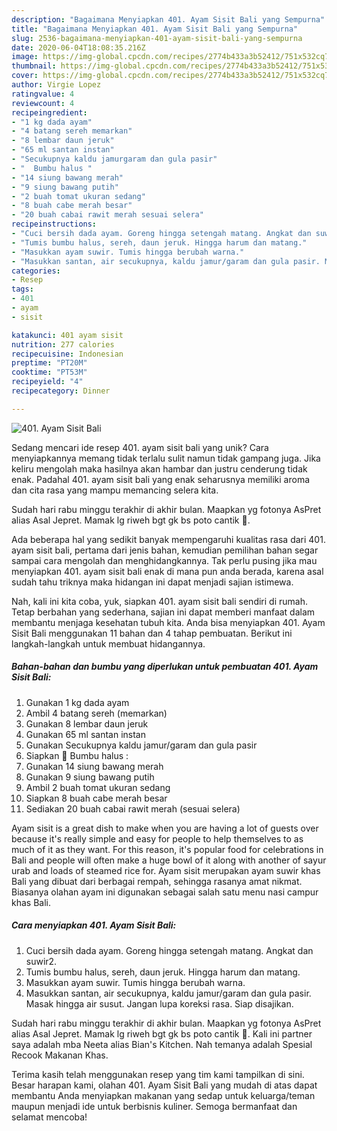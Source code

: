 ```yaml
---
description: "Bagaimana Menyiapkan 401. Ayam Sisit Bali yang Sempurna"
title: "Bagaimana Menyiapkan 401. Ayam Sisit Bali yang Sempurna"
slug: 2536-bagaimana-menyiapkan-401-ayam-sisit-bali-yang-sempurna
date: 2020-06-04T18:08:35.216Z
image: https://img-global.cpcdn.com/recipes/2774b433a3b52412/751x532cq70/401-ayam-sisit-bali-foto-resep-utama.jpg
thumbnail: https://img-global.cpcdn.com/recipes/2774b433a3b52412/751x532cq70/401-ayam-sisit-bali-foto-resep-utama.jpg
cover: https://img-global.cpcdn.com/recipes/2774b433a3b52412/751x532cq70/401-ayam-sisit-bali-foto-resep-utama.jpg
author: Virgie Lopez
ratingvalue: 4
reviewcount: 4
recipeingredient:
- "1 kg dada ayam"
- "4 batang sereh memarkan"
- "8 lembar daun jeruk"
- "65 ml santan instan"
- "Secukupnya kaldu jamurgaram dan gula pasir"
- "  Bumbu halus "
- "14 siung bawang merah"
- "9 siung bawang putih"
- "2 buah tomat ukuran sedang"
- "8 buah cabe merah besar"
- "20 buah cabai rawit merah sesuai selera"
recipeinstructions:
- "Cuci bersih dada ayam. Goreng hingga setengah matang. Angkat dan suwir2."
- "Tumis bumbu halus, sereh, daun jeruk. Hingga harum dan matang."
- "Masukkan ayam suwir. Tumis hingga berubah warna."
- "Masukkan santan, air secukupnya, kaldu jamur/garam dan gula pasir. Masak hingga air susut. Jangan lupa koreksi rasa. Siap disajikan."
categories:
- Resep
tags:
- 401
- ayam
- sisit

katakunci: 401 ayam sisit 
nutrition: 277 calories
recipecuisine: Indonesian
preptime: "PT20M"
cooktime: "PT53M"
recipeyield: "4"
recipecategory: Dinner

---
```



![401. Ayam Sisit Bali](https://img-global.cpcdn.com/recipes/2774b433a3b52412/751x532cq70/401-ayam-sisit-bali-foto-resep-utama.jpg)

Sedang mencari ide resep 401. ayam sisit bali yang unik? Cara menyiapkannya memang tidak terlalu sulit namun tidak gampang juga. Jika keliru mengolah maka hasilnya akan hambar dan justru cenderung tidak enak. Padahal 401. ayam sisit bali yang enak seharusnya memiliki aroma dan cita rasa yang mampu memancing selera kita.

Sudah hari rabu minggu terakhir di akhir bulan. Maapkan yg fotonya AsPret alias Asal Jepret. Mamak lg riweh bgt gk bs poto cantik 🙈.

Ada beberapa hal yang sedikit banyak mempengaruhi kualitas rasa dari 401. ayam sisit bali, pertama dari jenis bahan, kemudian pemilihan bahan segar sampai cara mengolah dan menghidangkannya. Tak perlu pusing jika mau menyiapkan 401. ayam sisit bali enak di mana pun anda berada, karena asal sudah tahu triknya maka hidangan ini dapat menjadi sajian istimewa.


Nah, kali ini kita coba, yuk, siapkan 401. ayam sisit bali sendiri di rumah. Tetap berbahan yang sederhana, sajian ini dapat memberi manfaat dalam membantu menjaga kesehatan tubuh kita. Anda bisa menyiapkan 401. Ayam Sisit Bali menggunakan 11 bahan dan 4 tahap pembuatan. Berikut ini langkah-langkah untuk membuat hidangannya.

<!--inarticleads1-->

##### Bahan-bahan dan bumbu yang diperlukan untuk pembuatan 401. Ayam Sisit Bali:

1. Gunakan 1 kg dada ayam
1. Ambil 4 batang sereh (memarkan)
1. Gunakan 8 lembar daun jeruk
1. Gunakan 65 ml santan instan
1. Gunakan Secukupnya kaldu jamur/garam dan gula pasir
1. Siapkan  💮 Bumbu halus :
1. Gunakan 14 siung bawang merah
1. Gunakan 9 siung bawang putih
1. Ambil 2 buah tomat ukuran sedang
1. Siapkan 8 buah cabe merah besar
1. Sediakan 20 buah cabai rawit merah (sesuai selera)


Ayam sisit is a great dish to make when you are having a lot of guests over because it&#39;s really simple and easy for people to help themselves to as much of it as they want. For this reason, it&#39;s popular food for celebrations in Bali and people will often make a huge bowl of it along with another of sayur urab and loads of steamed rice for. Ayam sisit merupakan ayam suwir khas Bali yang dibuat dari berbagai rempah, sehingga rasanya amat nikmat. Biasanya olahan ayam ini digunakan sebagai salah satu menu nasi campur khas Bali. 

<!--inarticleads2-->

##### Cara menyiapkan 401. Ayam Sisit Bali:

1. Cuci bersih dada ayam. Goreng hingga setengah matang. Angkat dan suwir2.
1. Tumis bumbu halus, sereh, daun jeruk. Hingga harum dan matang.
1. Masukkan ayam suwir. Tumis hingga berubah warna.
1. Masukkan santan, air secukupnya, kaldu jamur/garam dan gula pasir. Masak hingga air susut. Jangan lupa koreksi rasa. Siap disajikan.


Sudah hari rabu minggu terakhir di akhir bulan. Maapkan yg fotonya AsPret alias Asal Jepret. Mamak lg riweh bgt gk bs poto cantik 🙈. Kali ini partner saya adalah mba Neeta alias Bian&#39;s Kitchen. Nah temanya adalah Spesial Recook Makanan Khas. 

Terima kasih telah menggunakan resep yang tim kami tampilkan di sini. Besar harapan kami, olahan 401. Ayam Sisit Bali yang mudah di atas dapat membantu Anda menyiapkan makanan yang sedap untuk keluarga/teman maupun menjadi ide untuk berbisnis kuliner. Semoga bermanfaat dan selamat mencoba!
